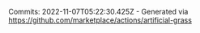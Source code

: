 Commits: 2022-11-07T05:22:30.425Z - Generated via https://github.com/marketplace/actions/artificial-grass
<br>
